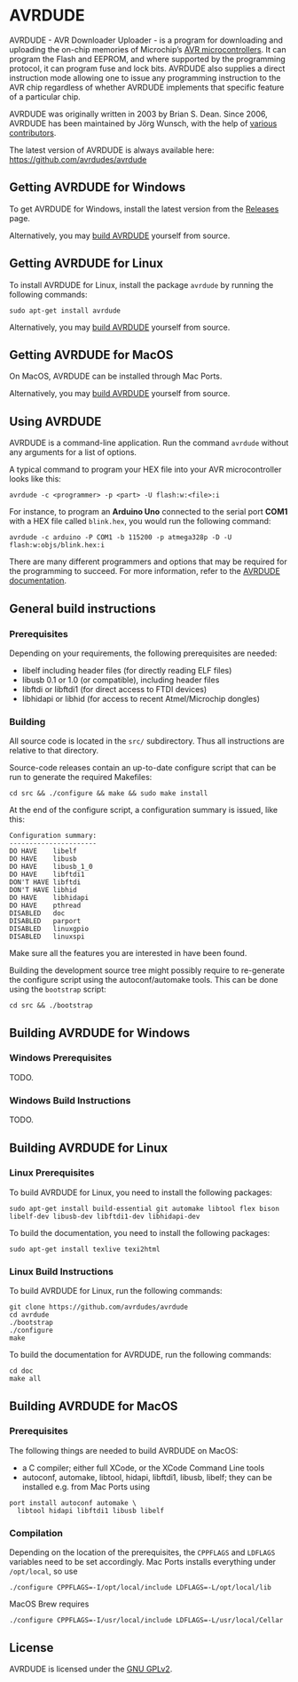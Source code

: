 # AVRDUDE

AVRDUDE - AVR Downloader Uploader - is a program for downloading and uploading
the on-chip memories of Microchip’s [AVR microcontrollers](https://en.wikipedia.org/wiki/AVR_microcontrollers).
It can program the Flash and EEPROM, and where supported by the programming
protocol, it can program fuse and lock bits.
AVRDUDE also supplies a direct instruction mode allowing one to issue any
programming instruction to the AVR chip regardless of whether AVRDUDE
implements that specific feature of a particular chip.

AVRDUDE was originally written in 2003 by Brian S. Dean. Since 2006, AVRDUDE has been maintained by Jörg Wunsch,
with the help of [various contributors](./AUTHORS).

The latest version of AVRDUDE is always available here:\
<https://github.com/avrdudes/avrdude>

## Getting AVRDUDE for Windows

To get AVRDUDE for Windows, install the latest version from the [Releases](http://download.savannah.gnu.org/releases/avrdude/) page.

Alternatively, you may [build AVRDUDE](#building-avrdude-for-windows) yourself from source.

## Getting AVRDUDE for Linux

To install AVRDUDE for Linux, install the package `avrdude` by running the following commands:

```console
sudo apt-get install avrdude
```

Alternatively, you may [build AVRDUDE](#building-avrdude-for-linux) yourself from source.

## Getting AVRDUDE for MacOS

On MacOS, AVRDUDE can be installed through Mac Ports.

Alternatively, you may [build AVRDUDE](#building-avrdude-for-macos) yourself from source.

## Using AVRDUDE

AVRDUDE is a command-line application. Run the command `avrdude` without any arguments for a list of options.

A typical command to program your HEX file into your AVR microcontroller looks like this:

```console
avrdude -c <programmer> -p <part> -U flash:w:<file>:i
```

For instance, to program an **Arduino Uno** connected to the serial port **COM1** with a HEX file called `blink.hex`,
you would run the following command:

```console
avrdude -c arduino -P COM1 -b 115200 -p atmega328p -D -U flash:w:objs/blink.hex:i
```

There are many different programmers and options that may be required for the programming to succeed.
For more information, refer to the [AVRDUDE documentation](#todo).

## General build instructions

### Prerequisites

Depending on your requirements, the following prerequisites are
needed:

* libelf including header files (for directly reading ELF files)
* libusb 0.1 or 1.0 (or compatible), including header files
* libftdi or libftdi1 (for direct access to FTDI devices)
* libhidapi or libhid (for access to recent Atmel/Microchip dongles)

### Building

All source code is located in the `src/` subdirectory. Thus all
instructions are relative to that directory.

Source-code releases contain an up-to-date configure script that
can be run to generate the required Makefiles:

```console
cd src && ./configure && make && sudo make install
```
At the end of the configure script, a configuration summary is issued,
like this:

```console
Configuration summary:
----------------------
DO HAVE    libelf
DO HAVE    libusb
DO HAVE    libusb_1_0
DO HAVE    libftdi1
DON'T HAVE libftdi
DON'T HAVE libhid
DO HAVE    libhidapi
DO HAVE    pthread
DISABLED   doc
DISABLED   parport
DISABLED   linuxgpio
DISABLED   linuxspi
```

Make sure all the features you are interested in have been found.

Building the development source tree might possibly require to
re-generate the configure script using the autoconf/automake
tools. This can be done using the `bootstrap` script:

```console
cd src && ./bootstrap
```

## Building AVRDUDE for Windows

### Windows Prerequisites

TODO.

### Windows Build Instructions

TODO.

## Building AVRDUDE for Linux

### Linux Prerequisites

To build AVRDUDE for Linux, you need to install the following packages:

```console
sudo apt-get install build-essential git automake libtool flex bison libelf-dev libusb-dev libftdi1-dev libhidapi-dev
```

To build the documentation, you need to install the following packages:

```console
sudo apt-get install texlive texi2html
```

### Linux Build Instructions

To build AVRDUDE for Linux, run the following commands:

```console
git clone https://github.com/avrdudes/avrdude
cd avrdude
./bootstrap
./configure
make
```

To build the documentation for AVRDUDE, run the following commands:

```console
cd doc
make all
```

## Building AVRDUDE for MacOS

### Prerequisites

The following things are needed to build AVRDUDE on MacOS:

* a C compiler; either full XCode, or the XCode Command Line tools
* autoconf, automake, libtool, hidapi, libftdi1, libusb, libelf;
  they can be installed e.g. from Mac Ports using
```console
port install autoconf automake \
  libtool hidapi libftdi1 libusb libelf
```

### Compilation

Depending on the location of the prerequisites, the `CPPFLAGS` and
`LDFLAGS` variables need to be set accordingly. Mac Ports installs
everything under `/opt/local`, so use

```console
./configure CPPFLAGS=-I/opt/local/include LDFLAGS=-L/opt/local/lib
```

MacOS Brew requires

```console
./configure CPPFLAGS=-I/usr/local/include LDFLAGS=-L/usr/local/Cellar
```

## License

AVRDUDE is licensed under the [GNU GPLv2](./COPYING).
